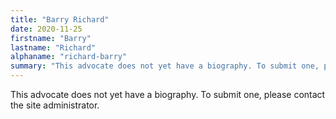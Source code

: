```yaml
---
title: "Barry Richard"
date: 2020-11-25
firstname: "Barry"
lastname: "Richard"
alphaname: "richard-barry"
summary: "This advocate does not yet have a biography. To submit one, please contact the site administrator."
---
```

This advocate does not yet have a biography. To submit one, please contact the site administrator.

